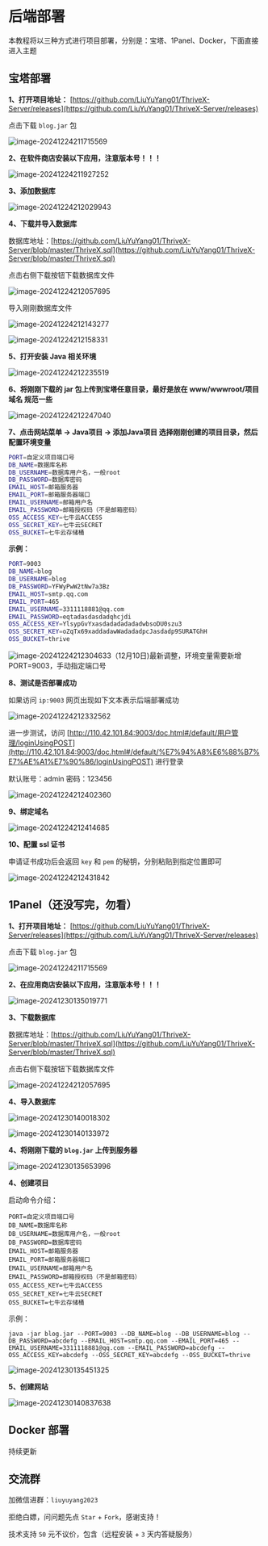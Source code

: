 # 后端部署

本教程将以三种方式进行项目部署，分别是：宝塔、1Panel、Docker，下面直接进入主题



## 宝塔部署

**1、打开项目地址：** [https://github.com/LiuYuYang01/ThriveX-Server/releases](https://github.com/LiuYuYang01/ThriveX-Server/releases)

点击下载 `blog.jar` 包


![image-20241224211715569](./assets/image-20241224211715569.png)



**2、在软件商店安装以下应用，注意版本号！！！**

![image-20241224211927252](./assets/image-20241224211927252.png)



**3、添加数据库**

![image-20241224212029943](./assets/image-20241224212029943.png)



**4、下载并导入数据库**

数据库地址：[https://github.com/LiuYuYang01/ThriveX-Server/blob/master/ThriveX.sql](https://github.com/LiuYuYang01/ThriveX-Server/blob/master/ThriveX.sql)

点击右侧下载按钮下载数据库文件


![image-20241224212057695](./assets/image-20241224212057695.png)

导入刚刚数据库文件


![image-20241224212143277](./assets/image-20241224212143277.png)


![image-20241224212158331](./assets/image-20241224212158331.png)



**5、打开安装 Java 相关环境**

![image-20241224212235519](./assets/image-20241224212235519.png)



**6、将刚刚下载的 jar 包上传到宝塔任意目录，最好是放在 www/wwwroot/项目域名 规范一些**


![image-20241224212247040](./assets/image-20241224212247040.png)



**7、点击网站菜单 -> Java项目 -> 添加Java项目 选择刚刚创建的项目目录，然后配置环境变量**

```bash
PORT=自定义项目端口号
DB_NAME=数据库名称
DB_USERNAME=数据库用户名，一般root
DB_PASSWORD=数据库密码
EMAIL_HOST=邮箱服务器
EMAIL_PORT=邮箱服务器端口
EMAIL_USERNAME=邮箱用户名
EMAIL_PASSWORD=邮箱授权码（不是邮箱密码）
OSS_ACCESS_KEY=七牛云ACCESS
OSS_SECRET_KEY=七牛云SECRET
OSS_BUCKET=七牛云存储桶
```

**示例：**

```bash
PORT=9003
DB_NAME=blog
DB_USERNAME=blog
DB_PASSWORD=YFWyPwW2tNw7a3Bz
EMAIL_HOST=smtp.qq.com
EMAIL_PORT=465
EMAIL_USERNAME=3311118881@qq.com
EMAIL_PASSWORD=eqtadasdasdadqhcjdi
OSS_ACCESS_KEY=YlsypGvYxasdadadadadadwbsoDU0szu3
OSS_SECRET_KEY=oZqTx69xaddadawWadadadpcJasdadp9SURATGhH
OSS_BUCKET=thrive
```

![image-20241224212304633](./assets/image-20241224212304633.png)（12月10日)最新调整，环境变量需要新增PORT=9003，手动指定端口号



**8、测试是否部署成功**

如果访问 `ip:9003` 网页出现如下文本表示后端部署成功


![image-20241224212332562](./assets/image-20241224212332562.png)

进一步测试，访问 [http://110.42.101.84:9003/doc.html#/default/用户管理/loginUsingPOST](http://110.42.101.84:9003/doc.html#/default/%E7%94%A8%E6%88%B7%E7%AE%A1%E7%90%86/loginUsingPOST) 进行登录

默认账号：admin     密码：123456

![image-20241224212402360](./assets/image-20241224212402360.png)



**9、绑定域名**

![image-20241224212414685](./assets/image-20241224212414685.png)



**10、配置 ssl 证书**

申请证书成功后会返回 `key` 和 `pem` 的秘钥，分别粘贴到指定位置即可

![image-20241224212431842](./assets/image-20241224212431842.png)



## 1Panel（还没写完，勿看）

**1、打开项目地址：** [https://github.com/LiuYuYang01/ThriveX-Server/releases](https://github.com/LiuYuYang01/ThriveX-Server/releases)

点击下载 `blog.jar` 包


![image-20241224211715569](./assets/image-20241224211715569.png)



**2、在应用商店安装以下应用，注意版本号！！！**

![image-20241230135019771](./assets/image-20241230135019771.png)



**3、下载数据库**

数据库地址：[https://github.com/LiuYuYang01/ThriveX-Server/blob/master/ThriveX.sql](https://github.com/LiuYuYang01/ThriveX-Server/blob/master/ThriveX.sql)

点击右侧下载按钮下载数据库文件


![image-20241224212057695](./assets/image-20241224212057695.png)



**4、导入数据库**

![image-20241230140018302](./assets/image-20241230140018302.png)

![image-20241230140133972](./assets/image-20241230140133972.png)



**4、将刚刚下载的 `blog.jar` 上传到服务器**

![image-20241230135653996](./assets/image-20241230135653996.png)



**4、创建项目**

启动命令介绍：

```
PORT=自定义项目端口号
DB_NAME=数据库名称
DB_USERNAME=数据库用户名，一般root
DB_PASSWORD=数据库密码
EMAIL_HOST=邮箱服务器
EMAIL_PORT=邮箱服务器端口
EMAIL_USERNAME=邮箱用户名
EMAIL_PASSWORD=邮箱授权码（不是邮箱密码）
OSS_ACCESS_KEY=七牛云ACCESS
OSS_SECRET_KEY=七牛云SECRET
OSS_BUCKET=七牛云存储桶
```

示例：

```
java -jar blog.jar --PORT=9003 --DB_NAME=blog --DB_USERNAME=blog --DB_PASSWORD=abcdefg --EMAIL_HOST=smtp.qq.com --EMAIL_PORT=465 --EMAIL_USERNAME=3311118881@qq.com --EMAIL_PASSWORD=abcdefg --OSS_ACCESS_KEY=abcdefg --OSS_SECRET_KEY=abcdefg --OSS_BUCKET=thrive
```

![image-20241230135451325](./assets/image-20241230135451325.png)



**5、创建网站**

![image-20241230140837638](./assets/image-20241230140837638.png)



## Docker 部署

持续更新




## 交流群

加微信进群：`liuyuyang2023`

拒绝白嫖，问问题先点 `Star` + `Fork`，感谢支持！ 

技术支持 `50` 元不议价，包含（远程安装 + `3` 天内答疑服务）